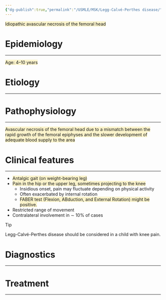 ```yaml
---
{"dg-publish":true,"permalink":"/USMLE/MSK/Legg-Calvé-Perthes disease/"}
---
```


<span style="background:rgba(240, 200, 0, 0.2)">Idiopathic avascular necrosis of the femoral head</span>
# Epidemiology
---
<span style="background:rgba(240, 200, 0, 0.2)">Age: 4–10 years</span>

# Etiology
---


# Pathophysiology
---
<span style="background:rgba(240, 200, 0, 0.2)">Avascular necrosis of the femoral head due to a mismatch between the rapid growth of the femoral epiphyses and the slower development of adequate blood supply to the area</span>

# Clinical features
---
- <span style="background:rgba(240, 200, 0, 0.2)">Antalgic gait (on weight-bearing leg)</span>
- <span style="background:rgba(240, 200, 0, 0.2)">Pain in the hip or the upper leg, sometimes projecting to the knee</span>
	- Insidious onset, pain may fluctuate depending on physical activity 
	- Often exacerbated by internal rotation
	- <span style="background:rgba(240, 200, 0, 0.2)">FABER test (Flexion, ABduction, and External Rotation) might be positive.</span>
- Restricted range of movement
- Contralateral involvement in ∼ 10% of cases

>[!tip] 
>Legg-Calvé-Perthes disease should be considered in a child with knee pain.

# Diagnostics
---


# Treatment
---

